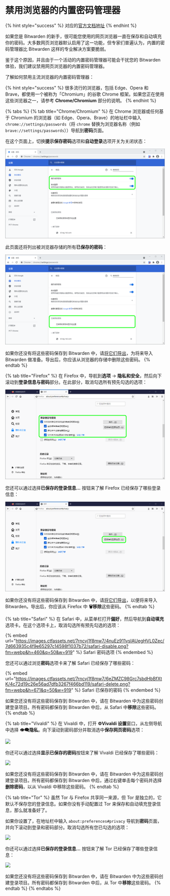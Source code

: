 # 禁用浏览器的内置密码管理器

{% hint style="success" %}
对应的[官方文档地址](https://bitwarden.com/help/article/disable-browser-autofill/)
{% endhint %}

如果您是 Bitwarden 的新手，很可能您使用的网页浏览器一直在保存和自动填充你的密码。大多数网页浏览器默认启用了这一功能，但专家们普遍认为，内置的密码管理器比 Bitwarden 这样的专业解决方案要脆弱。

鉴于这个原因，并且由于一个活动的内置密码管理器可能会干扰您的 Bitwarden 体验，我们建议禁用网页浏览器的内置密码管理器。

了解如何禁用主流浏览器的内置密码管理器：

{% hint style="success" %}
很多流行的浏览器，包括 Edge、Opera 和 Brave，都使用一个被称为「Chromium」的谷歌 Chrome 框架。如果您正在使用这些浏览器之一，请参考 **Chrome/Chromium** 部分的说明。
{% endhint %}

{% tabs %}
{% tab title="Chrome/Chromium" %}
在 Chrome 浏览器或任何基于 Chromium 的浏览器（如 Edge、Opera、Brave）的地址栏中输入  `chrome://settings/passwords`（将 `chrome` 替换为浏览器名称（例如 `brave://settings/passwords`））导航到**密码**页面。

在这个页面上，切换**提示保存密码**选项和**自动登录**选项开关为关闭状态：

![Chrome 密码选项](../../.gitbook/assets/chrome-disable-autofill.png)

此页面还将列出被浏览器存储的所有**已保存的密码**：

![Chrme 已保存的密码](../../.gitbook/assets/chrome-delete-passwords.png)

如果你还没有将这些密码保存到 Bitwarden 中，请[将它们导出](../import-and-export/import-guides/import-your-data-from-google-chrome.md#export-from-chrome)，为将来导入 Bitwarden 做准备。导出后，你应该从浏览器的存储中删除这些密码。
{% endtab %}

{% tab title="Firefox" %}
在 Firefox 中，导航到**选项** → **隐私和安全**，然后向下滚动到**登录信息与密码**部分。在此部分，取消勾选所有预先勾选的选项：

![Firefox 密码选项](../../.gitbook/assets/firefox-disable.png)

您还可以通过选择**已保存的登录信息...** 按钮来了解 Firefox 已经保存了哪些登录信息：

![Firefox 已保存的登录信息](../../.gitbook/assets/firefox-delete.png)

如果你还没有将这些密码保存到 Bitwarden 中，请[将它们导出](../import-and-export/import-guides/import-your-data-from-firefox.md)，以便将来导入 Bitwarden。导出后，你应该从 Firefox 中 **🗑️移除**这些密码。
{% endtab %}

{% tab title="Safari" %}
在 Safari 中，从菜单栏打开**偏好**，然后导航到**自动填充**选项卡。在这个选项卡上，取消勾选所有预先勾选的选项：

{% embed url="https://images.ctfassets.net/7rncvj1f8mw7/4nuEz911vsIAUegHVL0Zec/7d663935c4f9e65297c14598f1037b72/safari-disable.png?fm=webp&h=460&q=50&w=919" %}
Safari 密码选项
{% endembed %}

您还可以通过浏览**密码**选项卡来了解 Safari 已经保存了哪些密码：

{% embed url="https://images.ctfassets.net/7rncvj1f8mw7/6eZMZC98Grc7sbdHbBfXtK/4c72d19c26e56ad7dfb3267f466bd119/safari-delete.png?fm=webp&h=671&q=50&w=919" %}
Safari 已保存的密码
{% endembed %}

如果您还没有将这些密码保存到 Bitwarden 中，请在 Bitwarden 中为这些密码创建登录项目。所有密码都保存到 Bitwarden 中后，从 Safari 中**移除**这些密码。
{% endtab %}

{% tab title="Vivaldi" %}
在 Vivaldi 中，打开 **⚙️Vivaldi 设置**窗口，从左侧导航中选择 **👁‍🗨隐私**。向下滚动到密码部分并取消选中**保存网页密码**选项：

![](https://bitwarden.com/help/images/features/vivaldi-disable.png)

你还可以通过选择**显示已保存的密码**按钮来了解 Vivaldi 已经保存了哪些密码：

![](https://bitwarden.com/help/images/features/vivaldi-delete.png)

如果您还没有将这些密码保存到 Bitwarden 中，请在 Bitwarden 中为这些密码创建登录项目。所有密码都保存到 Bitwarden 中后，通过右键单击每个密码并选择**删除密码**，以从 Vivaldi 中移除这些密码。
{% endtab %}

{% tab title="Tor" %}
虽然 Tor 与 Firefox 共享同一来源，但 Tor 是独立的，它默认不保存您的登录信息。如果你没有手动配置过 Tor 来保存和自动填充登录信息，那么就准备好了。

如果你设置了，在地址栏中输入 `about:preferences#privacy` 导航到**密码**页面，并向下滚动到登录和密码部分。取消勾选所有您已勾选的选项：

![](https://bitwarden.com/help/images/features/tor-disable.png)

你还可以通过选择**已保存的登录信息...** 按钮来了解 Tor 已经保存了哪些登录信息：

![](https://bitwarden.com/help/images/features/tor-delete.png)

如果您还没有将这些密码保存到 Bitwarden 中，请在 Bitwarden 中为这些密码创建登录项目。所有密码都保存到 Bitwarden 中后，从 Tor 中**移除**这些密码。
{% endtab %}
{% endtabs %}

